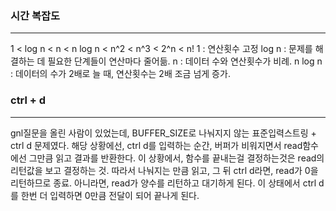 ### 시간 복잡도
---
1 < log n < n < n log n < n^2 < n^3 < 2^n < n!
1 : 연산횟수 고정
log n : 문제를 해결하는 데 필요한 단계들이 연산마다 줄어듦.
n : 데이터 수와 연산횟수가 비례.
n log n : 데이터의 수가 2배로 늘 때, 연산횟수는 2배 조금 넘게 증가.


### ctrl + d
---
gnl질문을 올린 사람이 있었는데, BUFFER_SIZE로 나눠지지 않는 표준입력스트링 + ctrl d 문제였다.
해당 상황에선, ctrl d를 입력하는 순간, 버퍼가 비워지면서 read함수에선 그만큼 읽고 결과를 반환한다.
이 상황에서, 함수를 끝내는걸 결정하는것은 read의 리턴값을 보고 결정하는 것.
따라서 나눠지는 만큼 읽고, 그 뒤 ctrl d라면, read가 0을 리턴하므로 종료.
아니라면, read가 양수를 리턴하고 대기하게 된다. 이 상태에서 ctrl d를 한번 더 입력하면 0만큼 전달이 되어 끝나게 된다.
